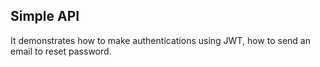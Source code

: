 ## Simple API
  
It demonstrates how to make authentications using JWT, how to send an email to reset password.  

